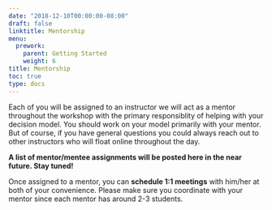 ```yaml
---
date: "2018-12-10T00:00:00-08:00"
draft: false
linktitle: Mentorship
menu:
  prework:
    parent: Getting Started
    weight: 6
title: Mentorship
toc: true
type: docs
---
```


Each of you will be assigned to an instructor we will act as a mentor throughout the workshop with the primary responsiblity of helping with your decision model. You should work on your model primarily with your mentor. But of course, if you have general questions you could always reach out to other instructors who will float online throughout the day.

**A list of mentor/mentee assignments will be posted here in the near future. Stay tuned!** 

Once assigned to a mentor, you can **schedule 1:1 meetings** with him/her at both of your convenience. Please make sure you coordinate with your mentor since each mentor has around 2-3 students. 
